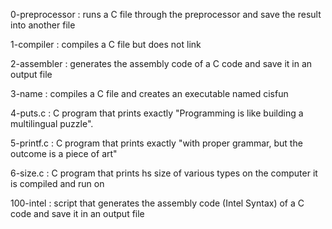 0-preprocessor : runs a C file through the preprocessor and save the result into another file

1-compiler : compiles a C file but does not link

2-assembler : generates the assembly code of a C code and save it in an output file

3-name : compiles a C file and creates an executable named cisfun

4-puts.c : C program that prints exactly "Programming is like building a multilingual puzzle".

5-printf.c : C program that prints exactly "with proper grammar, but the outcome is a piece of art"

6-size.c : C program that prints hs size of various types on the computer it is compiled and run on

100-intel : script that generates the assembly code (Intel Syntax) of a C code and save it in an output file


